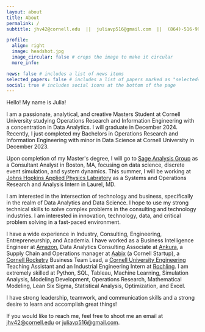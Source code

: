 ```yaml
---
layout: about
title: About
permalink: /
subtitle: jhv42@cornell.edu  ||  juliavp516@gmail.com  ||  (864)-516-9979

profile:
  align: right
  image: headshot.jpg
  image_circular: false # crops the image to make it circular
  more_info: 

news: false # includes a list of news items
selected_papers: false # includes a list of papers marked as "selected={true}"
social: true # includes social icons at the bottom of the page
---
```


Hello! My name is Julia!

I am a passionate, analytical, and creative Masters Student at Cornell University studying Operations Research and Information Engineering with a concentration in Data Analytics. I will graduate in December 2024. Recently, I just completed my Bachelors in Operations Research and Information Engineering with minor in Data Science at Cornell University in December 2023. 

Upon completion of my Master's degree, I will go to [Sage Analysis Group](https://sageanalysis.com/) as a Consultant Analyst in Boston, MA, focusing on data science, discrete event simulation, and system dynamics. This summer, I will be working at [Johns Hopkins Applied Physics Labratory](https://www.jhuapl.edu/) as a Systems and Operations Research and Analysis Intern in Laurel, MD. 

I am interested in the intersection of technology and business, specifically in the realm of Data Analytics and Data Science. I hope to use my strong technical skills to solve complex problems in the consulting and technology industries. I am interested in innovation, technology, data, and critical problem solving in a fast-paced environment. 

I have a wide experience in Industry, Consulting, Engineering, Entrepreneurship, and Academia. I have worked as a Business Intelligence Engineer at [Amazon](https://www.amazon.com/), Data Analytics Consulting Associate at [Ankura](https://ankura.com/), a Supply Chain and Operations manager at [Aabix](https://www.aabix.com/) (a Cornell Startup), a [Cornell Rocketry](https://cornellrocketryteam.com/cornell) Business Team Lead, a [Cornell University Engineering](https://www.engineering.cornell.edu/) Teaching Assistant and an Industrial Engineering Intern at [Rochling](https://www.roechling.com/us/). I am extremely skilled at Python, SQL, Tableau, Machine Learning, Simulation Analysis, Modeling Development, Operations Research, Mathematical Modeling, Lean Six Sigma, Statistical Analysis, Optimization, and Excel. 

I have strong leadership, teamwork, and communication skills and a strong desire to learn and accomplish great things!

If you would like to reach me, feel free to shoot me an email at [jhv42@cornell.edu](mailto:jhv42@cornell.edu) or [juliavp516@gmail.com](mailto:juliavp516@gmail.com).
